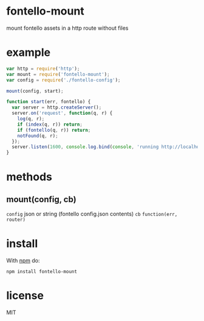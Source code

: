 # fontello-mount

mount fontello assets in a http route without files

# example

``` js
var http = require('http');
var mount = require('fontello-mount');
var config = require('./fontello-config');

mount(config, start);

function start(err, fontello) {
  var server = http.createServer();
  server.on('request', function(q, r) {
    log(q, r);
    if (index(q, r)) return;
    if (fontello(q, r)) return;
    notFound(q, r);
  });
  server.listen(1600, console.log.bind(console, 'running http://localhost:1600'));
}
```

# methods

## mount(config, cb)

`config` json or string (fontello config.json contents)
`cb` ```function(err, router)```

# install

With [npm](https://npmjs.org) do:

```
npm install fontello-mount
```

# license

MIT
